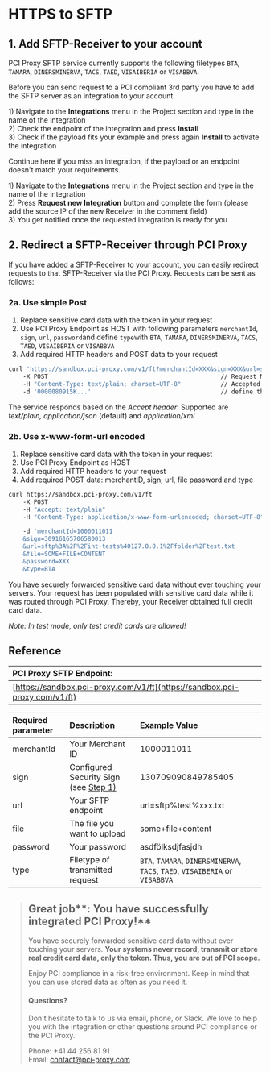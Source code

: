 # HTTPS  to SFTP

## 1. Add SFTP-Receiver to your account

PCI Proxy SFTP service currently supports the following filetypes `BTA`, `TAMARA`, `DINERSMINERVA`, `TACS`, `TAED`, `VISAIBERIA` or `VISABBVA`.

Before you can send request to a PCI compliant 3rd party you have to add the SFTP server as an integration to your account. 

1\) Navigate to the **Integrations** menu in the Project section and type in the name of the integration  
2\) Check the endpoint of the integration and press **Install**  
3\) Check if the payload fits your example and press again **Install** to activate the integration

Continue here if you miss an integration, if the payload or an endpoint doesn't match your requirements.

1\) Navigate to the **Integrations** menu in the Project section and type in the name of the integration  
2\) Press **Request new Integration** button and complete the form \(please add the source IP of the new Receiver in the comment field\)  
3\) You get notified once the requested integration is ready for you

## 2. Redirect a SFTP-Receiver through PCI Proxy

If you have added a SFTP-Receiver to your account, you can easily redirect requests to that SFTP-Receiver via the PCI Proxy. Requests can be sent as follows:

### 2a. Use simple Post

1. Replace sensitive card data with the token in your request
2. Use PCI Proxy Endpoint as HOST with following parameters `merchantId`, `sign`, `url`, `password`and define `type`with `BTA`, `TAMARA`, `DINERSMINERVA`, `TACS`, `TAED`, `VISAIBERIA` or `VISABBVA`
3. Add required HTTP headers and POST data to your request

```bash
curl 'https://sandbox.pci-proxy.com/v1/ft?merchantId=XXX&sign=XXX&url=sftp://username@127.0.0.1/folder/test-filename.txt&password=XXX&type=BTA'
    -X POST                                                // Request Method POST
    -H "Content-Type: text/plain; charset=UTF-8"           // Accepted: 'text/plan'; 'application/json'; 'application/xml'
    -d '0000080915K...'                                    // define the content
```

The service responds based on the _Accept header_: Supported are _text/plain, application/json_ \(default\) and _application/xml_

### 2b. Use x-www-form-url encoded

1. Replace sensitive card data with the token in your request
2. Use PCI Proxy Endpoint as HOST
3. Add required HTTP headers to your request
4. Add required POST data: merchantID, sign, url, file password and type

```bash
curl https://sandbox.pci-proxy.com/v1/ft                                                   // HOST: PCI Proxy Endpoint
    -X POST                                                                                // Request Method POST
    -H "Accept: text/plain"                                                                // NEW HEADER: Please choose text/plain
    -H "Content-Type: application/x-www-form-urlencoded; charset=UTF-8"                    // NEW HEADER: application/x-www-form-urlencoded; charset=UTF-8

    -d 'merchantId=1000011011                                                              // Merchant ID from PCI Proxy Dashboard
    &sign=30916165706580013                                                                // Security Sign from PCI Proxy Dashboard
    &url=sftp%3A%2F%2Fint-tests%40127.0.0.1%2Ffolder%2Ftest.txt                            // SFTP Endpoint
    &file=SOME+FILE+CONTENT                                                                // Your File
    &password=XXX                                                                          // Your password
    &type=BTA                                                                              // BTA, TAMARA, DINERSMINERVA, TACS, TAED, VISAIBERIA or VISABBVA' 
```

You have securely forwarded sensitive card data without ever touching your servers. Your request has been populated with sensitive card data while it was routed through PCI Proxy. Thereby, your Receiver obtained full credit card data.

_Note: In test mode, only test credit cards are allowed!_

## Reference

| **PCI Proxy SFTP Endpoint:** |
| :--- |
| [https://sandbox.pci-proxy.com/v1/ft](https://sandbox.pci-proxy.com/v1/ft) |

| Required parameter | Description | Example Value |
| :--- | :--- | :--- |
| merchantId | Your Merchant ID | 1000011011 |
| sign | Configured Security Sign \(see [Step 1\)](../../setup.md) | 130709090849785405 |
| url | Your SFTP endpoint | url=sftp%test%xxx.txt |
| file | The file you want to upload | some+file+content |
| password | Your password | asdfölksdjfasjdh |
| type | Filetype of transmitted request | `BTA`, `TAMARA`, `DINERSMINERVA`, `TACS`, `TAED`, `VISAIBERIA` or `VISABBVA` |

> ## Great job**: You have successfully integrated PCI Proxy!**
>
> You have securely forwarded sensitive card data without ever touching your servers. **Your systems never record, transmit or store real credit card data, only the token. Thus, you are out of PCI scope.**
>
> Enjoy PCI compliance in a risk-free environment. Keep in mind that you can use stored data as often as you need it.
>
> #### Questions?
>
> Don't hesitate to talk to us via email, phone, or Slack. We love to help you with the integration or other questions around PCI compliance or the PCI Proxy.
>
> Phone: +41 44 256 81 91  
> Email: [contact@pci-proxy.com](mailto:support@pci-proxy.com)

